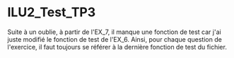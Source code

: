 # ILU2_Test_TP3

Suite à un oublie, à partir de l'EX_7, il manque une fonction de test car j'ai juste modifié le fonction de test de l'EX_6. Ainsi, pour chaque question de l'exercice,
il faut toujours se référer à la dernière fonction de test du fichier.
